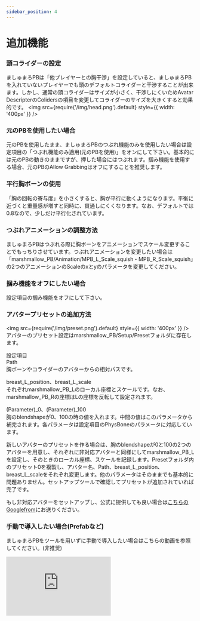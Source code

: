 ```yaml
---
sidebar_position: 4
---
```


# 追加機能

### 頭コライダーの設定
ましゅまろPBは「他プレイヤーとの胸干渉」を設定していると、ましゅまろPBを入れていないプレイヤーでも頭のデフォルトコライダーと干渉することが出来ます。しかし、通常の頭コライダーはサイズが小さく、干渉しにくいためAvatar DescripterのColidersの項目を変更してコライダーのサイズを大きくすると効果的です。
<img
  src={require('/img/head.png').default}
  style={{ width: '400px' }}
/>

### 元のPBを使用したい場合
元のPBを使用したまま、ましゅまろPBのつぶれ機能のみを使用したい場合は設定項目の「つぶれ機能のみ適用(元のPBを使用)」をオンにして下さい。基本的には元のPBの動きのままですが、押した場合にはつぶれます。掴み機能を使用する場合、元のPBのAllow Grabbingはオフにすることを推奨します。

### 平行胸ボーンの使用
「胸の回転の寄与度」を小さくすると、胸が平行に動くようになります。平衡に近づくと重量感が増すと同時に、貫通しにくくなります。なお、デフォルトでは0.8なので、少しだけ平行化されています。

### つぶれアニメーションの調整方法
ましゅまろPBはつぶれる際に胸ボーンをアニメーションでスケール変更することでもっちりさせています。つぶれアニメーションを変更したい場合は「marshmallow_PB/Animation/MPB_L_Scale_squish・MPB_R_Scale_squish」の2つのアニメーションのScaleのxとyのパラメータを変更してください。

### 掴み機能をオフにしたい場合
設定項目の掴み機能をオフにして下さい。

### アバタープリセットの追加方法
<img
  src={require('/img/preset.png').default}
  style={{ width: '400px' }}
/>
アバターのプリセット設定はmarshmallow_PB/Setup/Presetフォルダに存在します。  

設定項目  
Path  
胸ボーンやコライダーのアバターからの相対パスです。  

breast_L_position、breast_L_scale  
それぞれmarshmallow_PB_Lのローカル座標とスケールです。なお、marshmallow_PB_Rの座標はLの座標を反転して設定されます。  

(Parameter)_0、(Parameter)_100  
胸のblendshapeが0、100の時の値を入れます。中間の値はこのパラメータから補完されます。各パラメータは設定項目のPhysBoneのパラメータに対応しています。  


新しいアバターのプリセットを作る場合は、胸のblendshapeが0と100の2つのアバターを用意し、それぞれに非対応アバターと同様にしてmarshmallow_PB_Lを設定し、そのときのローカル座標、スケールを記録します。Presetフォルダ内のプリセット0を複製し、アバター名、Path、breast_L_position、breast_L_scaleをそれぞれ変更します。他のパラメータはそのままでも基本的に問題ありません。セットアップツールで確認してプリセットが追加されていれば完了です。

もし非対応アバターをセットアップし、公式に提供しても良い場合は[こちらのGooglefrom](https://forms.gle/9qfEqBHDyiEisy4G9)にお送りください。


### 手動で導入したい場合(Prefabなど)
ましゅまろPBをツールを用いずに手動で導入したい場合はこちらの動画を参照してください。(非推奨)
<iframe width="280" height="158" src="https://www.youtube.com/embed/pKpk3hQhihc?si=trFn__bA0hqWF_76" title="YouTube video player" frameBorder="0" allow="accelerometer; autoplay; clipboard-write; encrypted-media; gyroscope; picture-in-picture; web-share" allowFullScreen></iframe>